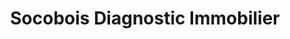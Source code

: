 ---
title: "Socobois Diagnostic Immobilier"
url: /saint-flour/socobois-diagnostic-immobilier/
shop: Baustoffe
---